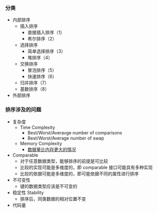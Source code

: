 ### 分类
- 内部排序
  + 插入排序
    - 直接插入排序（1）
    - 希尔排序（2）
  + 选择排序
    - 简单选择排序（3）
    - 堆排序（4）
  + 交换排序
    - 冒泡排序（5）
    - 快速排序（6）
  + 归并排序（7）
  + 基数排序（8）
- 外部排序

### 排序涉及的问题
- 复杂度
  + Time Complexity
    - Best/Worst/Averavge number of comparisons
    - Best/Worst/Average number of swap
  + Memory Complexity
    - [数据量比内存更大的情况](http://www.jianshu.com/p/b8faa1affe17)
- Comparable
  + 对于任意数据类型，能够排序的前提是可比较
  + 比较的实现可能是多维度的，即 comparable 接口可能具有多种实现
  + 比较的依据可能是多维度的，即可能依据不同的属性进行排序
- 不可变性
  + 键的数据类型应该是不可变的
- 稳定性 Stability
  + 排序后，同类数据的相对位置不变
- 代码量  